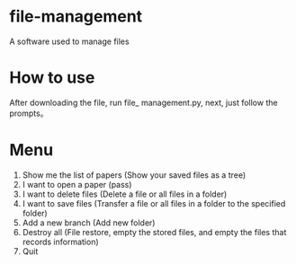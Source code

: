 # file-management
A software used to manage files
# How to use
After downloading the file, run file_ management.py, next, just follow the prompts。
# Menu
1. Show me the list of papers  (Show your saved files as a tree)                                    
2. I want to open a paper  (pass)                                       
3. I want to delete  files  (Delete a file or all files in a folder)                                      
4. I want to save files (Transfer a file or all files in a folder to the specified folder)                                        
5. Add a new branch (Add new folder)                                    
6. Destroy all (File restore, empty the stored files, and empty the files that records information)                                                  
7. Quit        
